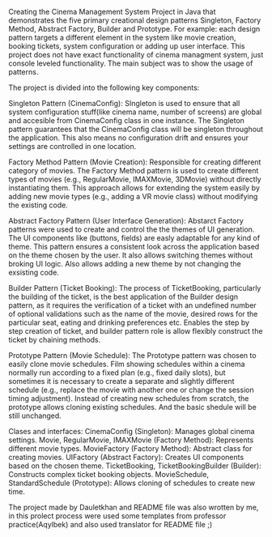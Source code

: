Creating the Cinema Management System Project in Java that demonstrates the five primary creational design patterns Singleton, Factory Method, Abstract Factory, Builder and Prototype. 
For example: each design pattern targets a different element in the system like movie creation, booking tickets, system configuration or adding up user interface.
This project does not have exact functionality of cinema managment system, just console leveled functionality. The main subject was to show the usage of patterns.

The project is divided into the following key components:

Singleton Pattern (CinemaConfig):
SIngleton is used to ensure that all system configuration stuff(like cinema name, number of screens) are global and accesible from CinemaConfig class in one instance.
The Singleton pattern guarantees that the CinemaConfig class will be singleton throughout the application. This also means no configuration drift and ensures your settings are controlled in one location.

Factory Method Pattern (Movie Creation):
Responsible for creating different category of movies. 
The Factory Method pattern is used to create different types of movies (e.g., RegularMovie, IMAXMovie, 3DMovie) without directly instantiating them. 
This approach allows for extending the system easily by adding new movie types (e.g., adding a VR movie class) without modifying the existing code.

Abstract Factory Pattern (User Interface Generation):
Abstarct Factory patterns were used to create and control the the themes of UI generation. The UI components like (buttons, fields) are easly adaptable for any kind of theme.
This pattern ensures a consistent look across the application based on the theme chosen by the user. It also allows switching themes without broking UI logic. Also allows adding a new theme by not changing the exsisting code.

Builder Pattern (Ticket Booking):
The process of TicketBooking, particularly the building of the ticket, is the best application of the Builder design pattern, as it requires the verification of a ticket with an undefined number of optional validations such as the name of the movie,
desired rows for the particular seat, eating and drinking preferences etc. Enables the step by step creation of ticket, and builder pattern role is allow flexibly construct the ticket by chaining methods.

Prototype Pattern (Movie Schedule):
The Prototype pattern was chosen to easily clone movie schedules.  Film showing schedules within a cinema normally run according to a fixed plan (e.g., fixed daily slots), 
but sometimes it is necessary to create a separate and slightly different schedule (e.g., replace the movie with another one or change the session timing adjustment). 
Instead of creating new schedules from scratch, the prototype allows cloning existing schedules. And the basic shedule will be still unchanged.

Clases and interfaces:
CinemaConfig (Singleton): Manages global cinema settings.
Movie, RegularMovie, IMAXMovie (Factory Method): Represents different movie types.
MovieFactory (Factory Method): Abstract class for creating movies.
UIFactory (Abstract Factory): Creates UI components based on the chosen theme.
TicketBooking, TicketBookingBuilder (Builder): Constructs complex ticket booking objects.
MovieSchedule, StandardSchedule (Prototype): Allows cloning of schedules to create new time.

The project made by Dauletkhan and README file was also wrotten by me, in this prolect process were used some templates from professor practice(Aqylbek) and also used translator for README file ;)
